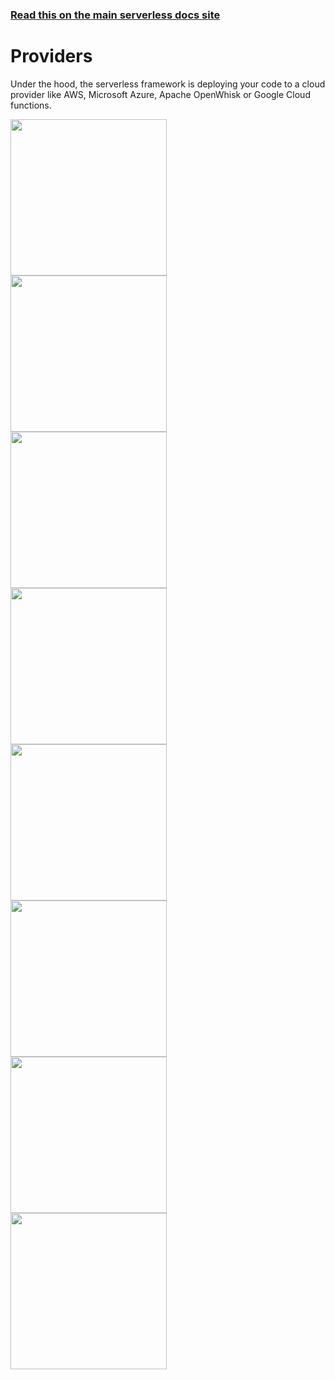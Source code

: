 <!--
title: Serverless Framework Documentation
menuText: Docs
layout: Doc
menuItems:
  - {menuText: "Getting Started", path: /framework/docs/getting-started/}
  - {menuText: Providers, path: /framework/docs/providers}
  - {menuText: "- AWS", path: /framework/docs/providers/aws/}
  - {menuText: "- Azure", path: /framework/docs/providers/azure/}
  - {menuText: "- fn", path: /framework/docs/providers/fn/}
  - {menuText: "- Google", path: /framework/docs/providers/google/}
  - {menuText: "- OpenWhisk", path: /framework/docs/providers/openwhisk/}
  - {menuText: "- Kubeless" , path: /framework/docs/providers/kubeless/}
  - {menuText: "- Spotinst" , path: /framework/docs/providers/spotinst/}
  - {menuText: "- Cloudflare" , path: /framework/docs/providers/cloudflare/}
  - {menuText: Enterprise, path: https://www.github.com/serverless/enterprise}
-->

<!-- DOCS-SITE-LINK:START automatically generated  -->
### [Read this on the main serverless docs site](https://www.serverless.com/framework/docs/)
<!-- DOCS-SITE-LINK:END -->

<div class='docs-center'>

# Providers
<p>
Under the hood, the serverless framework is deploying your code to a cloud provider like AWS, Microsoft Azure, Apache OpenWhisk or Google Cloud functions.
</p>
</div>

<div class="providersSections">
  <div class="providerSection">
    <div class="providerSectionHeader">
      <a href="/framework/docs/providers/aws/guide/quick-start">
        <img src="https://s3-us-west-2.amazonaws.com/assets.site.serverless.com/images/docs/aws-logo.svg" width="250" draggable="false" class='aws-logo' />
      </a>
    </div>
  </div>
  <div class="providerSection">
    <div class="providerSectionHeader">
      <a href="/framework/docs/providers/azure/guide/quick-start">
        <img src="https://s3-us-west-2.amazonaws.com/assets.site.serverless.com/images/docs/azure-logo.svg" width="250" draggable="false" class='azure-logo'/>
      </a>
    </div>
  </div>
  <div class="providerSection">
    <div class="providerSectionHeader">
      <a href="/framework/docs/providers/openwhisk/guide/quick-start">
        <img src="https://s3-us-west-2.amazonaws.com/assets.site.serverless.com/images/docs/openwhisk-logo.svg" width="250" draggable="false" class='openwhisk-logo'/>
      </a>
    </div>
  </div>
  <div class="providerSection">
    <div class="providerSectionHeader">
      <a href="/framework/docs/providers/google/guide/quick-start">
        <img src="https://s3-us-west-2.amazonaws.com/assets.site.serverless.com/images/docs/google-logo.png" width="250" draggable="false" class='google-logo'/>
      </a>
    </div>
  </div>
  <div class="providerSection">
    <div class="providerSectionHeader">
      <a href="/framework/docs/providers/kubeless/guide/quick-start">
        <img src="https://s3-us-west-2.amazonaws.com/assets.site.serverless.com/images/docs/kubeless-logo.svg" width="250" draggable="false" class='kubeless-logo'/>
      </a>
    </div>
  </div>
  <div class="providerSection">
    <div class="providerSectionHeader">
      <a href="/framework/docs/providers/spotinst/guide/quick-start">
        <img src="https://s3-us-west-2.amazonaws.com/assets.site.serverless.com/images/docs/spotinst-logo.svg" width="250" draggable="false" class='spotinst-logo'/>
      </a>
    </div>
  </div>
  <div class="providerSection">
    <div class="providerSectionHeader">
      <a href="/framework/docs/providers/fn/guide/quick-start">
        <img src="https://s3-us-west-2.amazonaws.com/assets.site.serverless.com/images/docs/fn-logo.svg" width="250" draggable="false" class='fn-logo'/>
      </a>
    </div>
  </div>
  <div class="providerSection">
    <div class="providerSectionHeader">
      <a href="/framework/docs/providers/cloudflare/guide/quick-start">
        <img src="https://s3-us-west-2.amazonaws.com/assets.site.serverless.com/images/docs/cloudflare-logo.svg" width="250" draggable="false" class='cloudflare-logo'/>
      </a>
    </div>
  </div>
</div>
